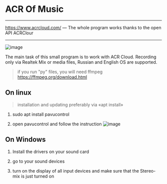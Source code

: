 # ACR Of Music
____
https://www.acrcloud.com/ — The whole program works thanks to the open API ACRClour
____
![image](https://user-images.githubusercontent.com/65385582/198888497-72bcee78-7f29-4bde-9bf3-9c53c1f9072a.png)


The main task of this small program is to work with ACR Cloud.
Recording only via Realtek Mix or media files, Russian and English OS are supported.

> if you run "py" files, you will need ffmpeg https://ffmpeg.org/download.html

## On linux

> installation and updating preferably via «apt install»

1) sudo apt install pavucontrol

2) open pavucontrol and follow the instruction
![image](https://user-images.githubusercontent.com/65385582/196389216-a567922a-d0b3-4233-8ec3-6184992c8b6e.png)

## On Windows

1) Install the drivers on your sound card

2) go to your sound devices

3) turn on the display of all input devices and make sure that the Stereo-mix is just turned on

